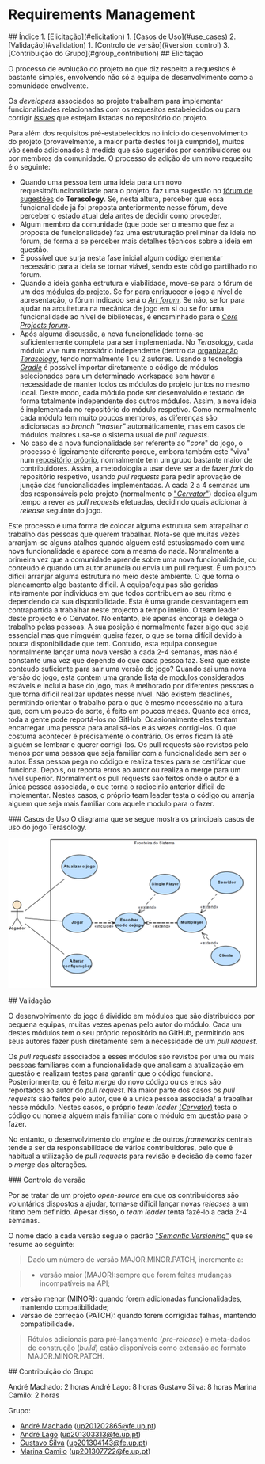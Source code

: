 # Requirements Management

<a name="index"/>
## Índice
1. [Elicitação](#elicitation)
  1. [Casos de Uso](#use_cases)
2. [Validação](#validation)
  1. [Controlo de versão](#version_control)
3. [Contribuição do Grupo](#group_contribution)

<a name="elicitation"/>
## Elicitação

  O processo de evolução do projeto no que diz respeito a requesitos é bastante simples, envolvendo não só a equipa de desenvolvimento como a comunidade envolvente.

  Os *developers* associados ao projeto trabalham para implementar funcionalidades relacionadas com os requesitos estabelecidos ou para corrigir [*issues*](https://github.com/MovingBlocks/Terasology/issues) que estejam listadas no repositório do projeto.
 
 Para além dos requisitos pré-estabelecidos no início do desenvolvimento do projeto (provavelmente, a maior parte destes foi já cumprido), muitos vão sendo adicionados à medida que são sugeridos por contribuidores ou por membros da comunidade. O processo de adição de um novo requesito é o seguinte:
 - Quando uma pessoa tem uma ideia para um novo requesito/funcionalidade para o projeto, faz uma sugestão no [fórum de sugestões](http://forum.terasology.org/forum/suggestions.21/) do **Terasology**. Se, nesta altura, perceber que essa funcionalidade já foi proposta anteriormente nesse fórum, deve perceber o estado atual dela antes de decidir como proceder.
 - Algum membro da comunidade (que pode ser o mesmo que fez a proposta de funcionalidade) faz uma estruturação preliminar da ideia no fórum, de forma a se perceber mais detalhes técnicos sobre a ideia em questão.
 - É possível que surja nesta fase inicial algum código elementar necessário para a ideia se tornar viável, sendo este código partilhado no fórum.
 - Quando a ideia ganha estrutura e viabilidade, move-se para o fórum de um dos [módulos do projeto](http://forum.terasology.org/forum/modules.55/). Se for para enriquecer o jogo a nível de apresentação, o fórum indicado será o [*Art forum*](http://forum.terasology.org/forum/art-media.25/). Se não, se for para ajudar na arquitetura na mecânica de jogo em si ou se for uma funcionalidade ao nível de bibliotecas, é encaminhado para o [*Core Projects forum*](http://forum.terasology.org/forum/core-projects.54/).
 - Após alguma discussão, a nova funcionalidade torna-se suficientemente completa para ser implementada. No *Terasology*, cada módulo vive num repositório independente (dentro da [organização *Terasology*](https://github.com/Terasology/), tendo normalmente 1 ou 2 autores. Usando a tecnologia [*Gradle*](http://gradle.org/) é possível importar diretamente o código de módulos selecionados para um determinado workspace sem haver a necessidade de manter todos os módulos do projeto juntos no mesmo local. Deste modo, cada módulo pode ser desenvolvido e testado de forma totalmente independente dos outros módulos. Assim, a nova ideia é implementada no repositório do módulo respetivo. Como normalmente cada módulo tem muito poucos membros, as diferenças são adicionadas ao *branch "master"* automáticamente, mas em casos de módulos maiores usa-se o sistema usual de *pull requests*.
 - No caso de a nova funcionalidade ser referente ao "*core*" do jogo, o processo é ligeiramente diferente porque, embora também este "viva" num [repositório próprio](https://github.com/MovingBlocks/Terasology), normalmente tem um grupo bastante maior de contribuidores. Assim, a metodologia a usar deve ser a de fazer *fork* do repositório respetivo, usando *pull requests* para pedir aprovação de junção das funcionalidades implementadas. A cada 2 a 4 semanas um dos responsáveis pelo projeto (normalmente o ["*Cervator*"](https://github.com/Cervator)) dedica algum tempo a rever as *pull requests* efetuadas, decidindo quais adicionar à *release* seguinte do jogo.
  
  Este processo é uma forma de colocar alguma estrutura sem atrapalhar o trabalho das pessoas que querem trabalhar. Nota-se que muitas vezes arranjam-se alguns atalhos quando alguém está estusiasmado com uma nova funcionalidade e aparece com a mesma do nada. Normalmente a primeira vez que a comunidade aprende sobre uma nova funcionalidade, ou conteudo é quando um autor anuncia ou envia um pull request. É um pouco dificil arranjar alguma estrutura no meio deste ambiente. O que torna o planeamento algo bastante dificil. 
  A equipa/equipas são geridas inteiramente por individuos em que todos contribuem ao seu ritmo e dependendo da sua disponibilidade. Esta é uma grande desvantagem em contrapartida a trabalhar neste projecto a tempo inteiro. O team leader deste projecto é o Cervator. No entanto, ele apenas encoraja e delega o trabalho pelas pessoas. A sua posição é normalmente fazer algo que seja essencial mas que nimguém queira fazer, o que se torna difícil devido à pouca disponibilidade que tem.
  Contudo, esta equipa consegue normalmente lançar uma nova versão a cada 2-4 semanas, mas não é constante uma vez que depende do que cada pessoa faz. Será que existe conteudo suficiente para sair uma versão do jogo? Quando sai uma nova versão do jogo, esta contem uma grande lista de modulos considerados estáveis e inclui a base do jogo, mas é melhorado por diferentes pessoas o que torna dificil realizar updates nesse nível.
  Não existem deadlines, permitindo orientar o trabalho para o que é mesmo necessário na altura que, com um pouco de sorte, é feito em poucos meses.
  Quanto aos erros, toda a gente pode reportá-los no GitHub. Ocasionalmente eles tentam encarregar uma pessoa para analisá-los e ás vezes corrigi-los. O que costuma acontecer é precisamente o contrário. Os erros ficam lá até alguém se lembrar e querer corrigi-los. 
  Os pull requests são revistos pelo menos por uma pessoa que seja familiar com a funcionalidade sem ser o autor. Essa pessoa pega no código e realiza testes para se certificar que funciona. Depois, ou reporta erros ao autor ou realiza o merge para um nivel superior. Normalment os pull requests são feitos onde o autor é a única pessoa associada, o que torna o raciocinio anterior dificil de implementar. Nestes casos, o próprio team leader testa o código ou arranja alguem que seja mais familiar com aquele modulo para o fazer.  

<a name="use_cases"/>
### Casos de Uso
O diagrama que se segue mostra os principais casos de uso do jogo Terasology.

![Terasology Use Cases](/ESOF-docs/resources/usecasediagram.png)

<a name="validation"/>
## Validação

O desenvolvimento do jogo é dividido em módulos que são distribuidos por pequena equipas, muitas vezes apenas pelo autor do módulo. Cada um destes módulos tem o seu próprio repositório no GitHub, permitindo aos seus autores fazer push diretamente sem a necessidade de um *pull request*.

Os *pull requests* associados a esses módulos são revistos por uma ou mais pessoas familiares com a funcionalidade que analisam a atualização em questão e realizam testes para garantir que o código funciona. Posteriormente, ou é feito *merge* do novo código ou os erros são reportados ao autor do *pull request*. Na maior parte dos casos os *pull requests* são feitos pelo autor, que é a unica pessoa associada/ a trabalhar nesse módulo. Nestes casos, o próprio *team leader* [(*Cervator*)](https://github.com/Cervator) testa o código ou nomeia alguém mais familiar com o módulo em questão para o fazer.

No entanto, o desenvolvimento do *engine* e de outros *frameworks* centrais tende a ser da responsabilidade de vários contribuidores, pelo que é habitual a utilização de *pull requests* para revisão e decisão de como fazer o *merge* das alterações.

<a name="version_control"/>
### Controlo de versão

Por se tratar de um projeto *open-source* em que os contribuidores são voluntários dispostos a ajudar, torna-se díficil lançar novas *releases* a um ritmo bem definido. Apesar disso, o *team leader* tenta fazê-lo a cada 2-4 semanas.

O nome dado a cada versão segue o padrão ["*Semantic Versioning*"](semver.org) que se resume ao seguinte:
> Dado um número de versão MAJOR.MINOR.PATCH, incremente a:

>- versão maior (MAJOR):sempre que forem feitas mudanças incompatíveis na API;
- versão menor (MINOR): quando forem adicionadas funcionalidades, mantendo compatibilidade;
- versão de correção (PATCH): quando forem corrigidas falhas, mantendo compatibilidade.

> Rótulos adicionais para pré-lançamento (*pre-release*) e meta-dados de construção (*build*) estão disponíveis como extensão ao formato MAJOR.MINOR.PATCH.

<a name="group_contribution"/>
## Contribuição do Grupo

André Machado: 2 horas
André Lago: 8 horas
Gustavo Silva: 8 horas
Marina Camilo: 2 horas

Grupo:
 - [André Machado](https://github.com/andremachado94) (up201202865@fe.up.pt)
 - [André Lago](https://github.com/andrelago13) (up201303313@fe.up.pt)
 - [Gustavo Silva](https://github.com/gtugablue) (up201304143@fe.up.pt)
 - [Marina Camilo](https://github.com/Aniiram) (up201307722@fe.up.pt)
